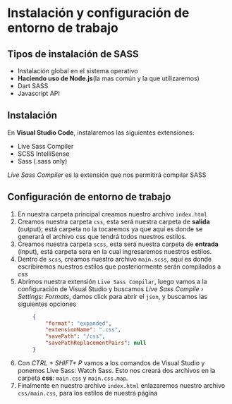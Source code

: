 # Instalación y configuración de entorno de trabajo

## Tipos de instalación de SASS

- Instalación global en el sistema operativo
- **Haciendo uso de Node.js**(la mas común y la que utilizaremos)
- Dart SASS
- Javascript API

## Instalación

En **Visual Studio Code**, instalaremos las siguientes extensiones:

- Live Sass Compiler
- SCSS IntelliSense
- Sass (.sass only)

*Live Sass Compiler* es la extensión que nos permitirá compilar SASS

## Configuración de entorno de trabajo

1. En nuestra carpeta principal creamos nuestro archivo `index.html`
2. Creamos nuestra carpeta `css`, esta será nuestra carpeta de **salida** (output); está carpeta no la tocaremos ya que aquí es donde se generará el archivo css que tendrá todos nuestros estilos.
3. Creamos nuestra carpeta `scss`, esta será nuestra carpeta de **entrada** (input), está carpeta sera en la cual ingresaremos nuestros estilos.
4. Dentro de `scss`, creamos nuestro archivo `main.scss`, aquí es donde escribiremos nuestros estilos que posteriormente serán compilados a *css*
5. Abrimos nuestra extensión `Live Sass Compilar`, luego vamos a la configuración de Visual Studio y buscamos *Live Sass Compile › Settings: Formats*, damos click para abrir el `json`, y buscamos las siguientes opciones

```json
        {
            "format": "expanded",
            "extensionName": ".css",
            "savePath": "/css",
            "savePathReplacementPairs": null
        }
```

6. Con *CTRL + SHIFT+ P* vamos a los comandos de Visual Studio y ponemos Live Sass: Watch Sass. Esto nos creará dos archivos en la carpeta **css**: `main.css` y `main.css.map`.
7. Finalmente en nuestro archivo `index.html` enlazaremos nuestro archivo `css/main.css`, para los estilos de nuestra página

